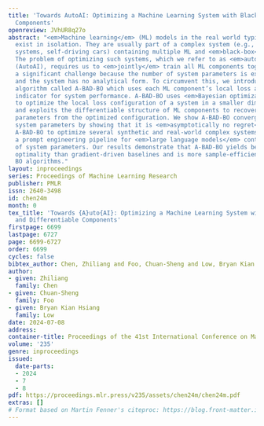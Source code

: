 ```yaml
---
title: 'Towards AutoAI: Optimizing a Machine Learning System with Black-box and Differentiable
  Components'
openreview: JVhUR8q27o
abstract: "<em>Machine learning</em> (ML) models in the real world typically do not
  exist in isolation. They are usually part of a complex system (e.g., healthcare
  systems, self-driving cars) containing multiple ML and <em>black-box</em> components.
  The problem of optimizing such systems, which we refer to as <em>automated AI</em>
  (AutoAI), requires us to <em>jointly</em> train all ML components together and presents
  a significant challenge because the number of system parameters is extremely high
  and the system has no analytical form. To circumvent this, we introduce a novel
  algorithm called A-BAD-BO which uses each ML component’s local loss as an auxiliary
  indicator for system performance. A-BAD-BO uses <em>Bayesian optimization</em> (BO)
  to optimize the local loss configuration of a system in a smaller dimensional space
  and exploits the differentiable structure of ML components to recover optimal system
  parameters from the optimized configuration. We show A-BAD-BO converges to optimal
  system parameters by showing that it is <em>asymptotically no regret</em>. We use
  A-BAD-BO to optimize several synthetic and real-world complex systems, including
  a prompt engineering pipeline for <em>large language models</em> containing millions
  of system parameters. Our results demonstrate that A-BAD-BO yields better system
  optimality than gradient-driven baselines and is more sample-efficient than pure
  BO algorithms."
layout: inproceedings
series: Proceedings of Machine Learning Research
publisher: PMLR
issn: 2640-3498
id: chen24m
month: 0
tex_title: 'Towards {A}uto{AI}: Optimizing a Machine Learning System with Black-box
  and Differentiable Components'
firstpage: 6699
lastpage: 6727
page: 6699-6727
order: 6699
cycles: false
bibtex_author: Chen, Zhiliang and Foo, Chuan-Sheng and Low, Bryan Kian Hsiang
author:
- given: Zhiliang
  family: Chen
- given: Chuan-Sheng
  family: Foo
- given: Bryan Kian Hsiang
  family: Low
date: 2024-07-08
address:
container-title: Proceedings of the 41st International Conference on Machine Learning
volume: '235'
genre: inproceedings
issued:
  date-parts:
  - 2024
  - 7
  - 8
pdf: https://proceedings.mlr.press/v235/assets/chen24m/chen24m.pdf
extras: []
# Format based on Martin Fenner's citeproc: https://blog.front-matter.io/posts/citeproc-yaml-for-bibliographies/
---
```

